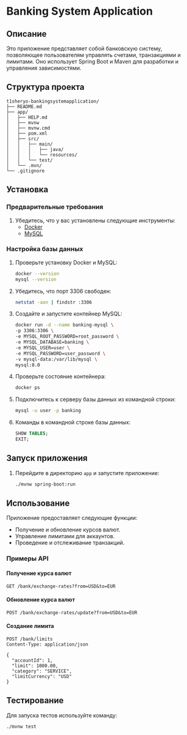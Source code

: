 # Banking System Application

## Описание

Это приложение представляет собой банковскую систему, позволяющее пользователям управлять счетами, транзакциями и лимитами. Оно использует Spring Boot и Maven для разработки и управления зависимостями.

## Структура проекта

```
t1sheryo-bankingsystemapplication/
├── README.md
├── app/
│   ├── HELP.md
│   ├── mvnw
│   ├── mvnw.cmd
│   ├── pom.xml
│   ├── src/
│   │   ├── main/
│   │   │   ├── java/
│   │   │   └── resources/
│   │   └── test/
│   └── .mvn/
└── .gitignore
```

## Установка

### Предварительные требования

1. Убедитесь, что у вас установлены следующие инструменты:
   - [Docker](https://www.docker.com/get-started)
   - [MySQL](https://www.mysql.com/)

### Настройка базы данных

1. Проверьте установку Docker и MySQL:
   ```bash
   docker --version
   mysql --version
   ```

2. Убедитесь, что порт 3306 свободен:
   ```bash
   netstat -aon | findstr :3306
   ```

3. Создайте и запустите контейнер MySQL:
   ```bash
   docker run -d --name banking-mysql \
   -p 3306:3306 \
   -e MYSQL_ROOT_PASSWORD=root_password \
   -e MYSQL_DATABASE=banking \
   -e MYSQL_USER=user \
   -e MYSQL_PASSWORD=user_password \
   -v mysql-data:/var/lib/mysql \
   mysql:8.0
   ```

4. Проверьте состояние контейнера:
   ```bash
   docker ps
   ```

5. Подключитесь к серверу базы данных из командной строки:
   ```bash
   mysql -u user -p banking
   ```

6. Команды в командной строке базы данных:
   ```sql
   SHOW TABLES;
   EXIT;
   ```

## Запуск приложения

1. Перейдите в директорию `app` и запустите приложение:
   ```bash
   ./mvnw spring-boot:run
   ```

## Использование

Приложение предоставляет следующие функции:

- Получение и обновление курсов валют.
- Управление лимитами для аккаунтов.
- Проведение и отслеживание транзакций.

### Примеры API

#### Получение курса валют

```http
GET /bank/exchange-rates?from=USD&to=EUR
```

#### Обновление курса валют

```http
POST /bank/exchange-rates/update?from=USD&to=EUR
```

#### Создание лимита

```http
POST /bank/limits
Content-Type: application/json

{
  "accountId": 1,
  "limit": 1000.00,
  "category": "SERVICE",
  "limitCurrency": "USD"
}
```

## Тестирование

Для запуска тестов используйте команду:

```bash
./mvnw test
```


